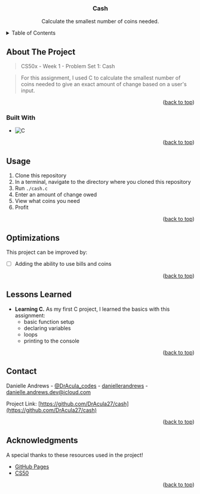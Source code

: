 <!-- Improved compatibility of back to top link: See: https://github.com/othneildrew/Best-README-Template/pull/73 -->

<a name="readme-top"></a>

<!-- PROJECT LOGO -->
<div align="center">
  <h3 align="center">Cash</h3>
  <p align="center">
    Calculate the smallest number of coins needed.
  </p>
</div>

<!-- TABLE OF CONTENTS -->
<details>
  <summary>Table of Contents</summary>
  <ol>
    <li>
      <a href="#about-the-project">About The Project</a>
      <ul>
        <li><a href="#built-with">Built With</a></li>
      </ul>
    </li>
    <li><a href="#usage">Usage</a></li>
    <li><a href="#optimizations">Optimizations</a></li>
    <li><a href="#lessons-learned">Lessons Learned</a></li>
    <li><a href="#contact">Contact</a></li>
    <li><a href="#acknowledgments">Acknowledgments</a></li>
  </ol>
</details>

<!-- ABOUT THE PROJECT -->

## About The Project

> CS50x - Week 1 - Problem Set 1: Cash

> For this assignment, I used C to calculate the smallest number of coins needed to give an exact amount of change based on a user's input.

<p align="right">(<a href="#readme-top">back to top</a>)</p>

### Built With

- ![C](https://img.shields.io/badge/programming_language-a9bacd?style=flat&logo=c&logoColor=white)

<p align="right">(<a href="#readme-top">back to top</a>)</p>

<!-- USAGE -->

## Usage

1. Clone this repository
2. In a terminal, navigate to the directory where you cloned this repository
3. Run `./cash.c`
4. Enter an amount of change owed
5. View what coins you need
6. Profit

<p align="right">(<a href="#readme-top">back to top</a>)</p>

<!-- OPTIMIZATIONS -->

## Optimizations

This project can be improved by:

- [ ] Adding the ability to use bills and coins

<p align="right">(<a href="#readme-top">back to top</a>)</p>

<!-- LESSONS LEARNED -->

## Lessons Learned

- **Learning C.** As my first C project, I learned the basics with this assignment:
  - basic function setup
  - declaring variables
  - loops
  - printing to the console

<p align="right">(<a href="#readme-top">back to top</a>)</p>

<!-- CONTACT -->

## Contact

Danielle Andrews - [@DrAcula_codes](https://twitter.com/DrAcula_codes 'Twitter/X') - [daniellerandrews](https://www.linkedin.com/in/daniellerandrews 'LinkedIn') - danielle.andrews.dev@icloud.com

Project Link: [https://github.com/DrAcula27/cash](https://github.com/DrAcula27/cash)

<p align="right">(<a href="#readme-top">back to top</a>)</p>

<!-- ACKNOWLEDGMENTS -->

## Acknowledgments

A special thanks to these resources used in the project!

- [GitHub Pages](https://pages.github.com)
- [CS50](https://www.edx.org/learn/computer-science/harvard-university-cs50-s-introduction-to-computer-science)

<p align="right">(<a href="#readme-top">back to top</a>)</p>
